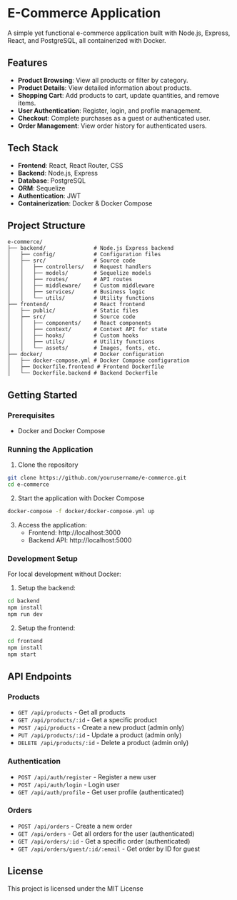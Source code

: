 # E-Commerce Application

A simple yet functional e-commerce application built with Node.js, Express, React, and PostgreSQL, all containerized with Docker.

## Features

- **Product Browsing**: View all products or filter by category.
- **Product Details**: View detailed information about products.
- **Shopping Cart**: Add products to cart, update quantities, and remove items.
- **User Authentication**: Register, login, and profile management.
- **Checkout**: Complete purchases as a guest or authenticated user.
- **Order Management**: View order history for authenticated users.

## Tech Stack

- **Frontend**: React, React Router, CSS
- **Backend**: Node.js, Express
- **Database**: PostgreSQL
- **ORM**: Sequelize
- **Authentication**: JWT
- **Containerization**: Docker & Docker Compose

## Project Structure

```
e-commerce/
├── backend/               # Node.js Express backend
│   ├── config/            # Configuration files
│   ├── src/               # Source code
│   │   ├── controllers/   # Request handlers
│   │   ├── models/        # Sequelize models
│   │   ├── routes/        # API routes
│   │   ├── middleware/    # Custom middleware
│   │   ├── services/      # Business logic
│   │   └── utils/         # Utility functions
├── frontend/              # React frontend
│   ├── public/            # Static files
│   ├── src/               # Source code
│   │   ├── components/    # React components
│   │   ├── context/       # Context API for state
│   │   ├── hooks/         # Custom hooks
│   │   ├── utils/         # Utility functions
│   │   └── assets/        # Images, fonts, etc.
├── docker/                # Docker configuration
│   ├── docker-compose.yml # Docker Compose configuration
│   ├── Dockerfile.frontend # Frontend Dockerfile
│   └── Dockerfile.backend # Backend Dockerfile
```

## Getting Started

### Prerequisites

- Docker and Docker Compose

### Running the Application

1. Clone the repository

```bash
git clone https://github.com/yourusername/e-commerce.git
cd e-commerce
```

2. Start the application with Docker Compose

```bash
docker-compose -f docker/docker-compose.yml up
```

3. Access the application:
   - Frontend: http://localhost:3000
   - Backend API: http://localhost:5000

### Development Setup

For local development without Docker:

1. Setup the backend:

```bash
cd backend
npm install
npm run dev
```

2. Setup the frontend:

```bash
cd frontend
npm install
npm start
```

## API Endpoints

### Products
- `GET /api/products` - Get all products
- `GET /api/products/:id` - Get a specific product
- `POST /api/products` - Create a new product (admin only)
- `PUT /api/products/:id` - Update a product (admin only)
- `DELETE /api/products/:id` - Delete a product (admin only)

### Authentication
- `POST /api/auth/register` - Register a new user
- `POST /api/auth/login` - Login user
- `GET /api/auth/profile` - Get user profile (authenticated)

### Orders
- `POST /api/orders` - Create a new order
- `GET /api/orders` - Get all orders for the user (authenticated)
- `GET /api/orders/:id` - Get a specific order (authenticated)
- `GET /api/orders/guest/:id/:email` - Get order by ID for guest

## License

This project is licensed under the MIT License